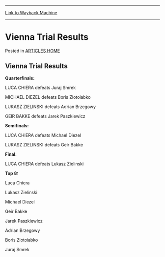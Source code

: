 
---
[Link to Wayback Machine](https://web.archive.org/web/20171030020921/https://magic.wizards.com/en/articles/archive/vienna-trial-results-2000-01-01)

[_metadata_:description]:- "Vienna Trial Results  Quarterfinals: LUCA CHIERA defeats Juraj Smrek MICHAEL DIEZEL defeats Boris Zlotoiabko LUKASZ ZIELINSKI defeats Adrian Brzegowy GEIR BAKKE defeats Jarek Paszkiewicz  Semifinals: LUCA CHIERA defeats Michael Diezel LUKASZ ZIELINSKI defeats Geir Bakke  Final: LUCA CHIERA defeats Lukasz Zielinski"
[_metadata_:generator]:- "Drupal 7 (http://drupal.org)"
[_metadata_:node]:- "959291"
[_metadata_:publish_date]:- "2000-01-01"
[_metadata_:source]:- "div-main-content"
[_metadata_:title]:- "Vienna Trial Results"
[_metadata_:wayback_capture_timestamp]:- "2017-10-30 02:09:21"
[_metadata_:wayback_raw_url]:- "https://web.archive.org/web/20171030020921id_/https://magic.wizards.com/en/articles/archive/vienna-trial-results-2000-01-01"
[_metadata_:wayback_url]:- "https://magic.wizards.com/en/articles/archive/vienna-trial-results-2000-01-01"
---


Vienna Trial Results
====================



 Posted in [ARTICLES HOME](/en/articles)











Vienna Trial Results
--------------------


**Quarterfinals:**  

 LUCA CHIERA defeats Juraj Smrek  

 MICHAEL DIEZEL defeats Boris Zlotoiabko  

 LUKASZ ZIELINSKI defeats Adrian Brzegowy  

 GEIR BAKKE defeats Jarek Paszkiewicz


**Semifinals:**  

 LUCA CHIERA defeats Michael Diezel  

 LUKASZ ZIELINSKI defeats Geir Bakke


**Final:**  

 LUCA CHIERA defeats Lukasz Zielinski


**Top 8:**  

 Luca Chiera  

 Lukasz Zielinski  

 Michael Diezel  

 Geir Bakke  

 Jarek Paszkiewicz  

 Adrian Brzegowy  

 Boris Zlotoiabko  

 Juraj Smrek








